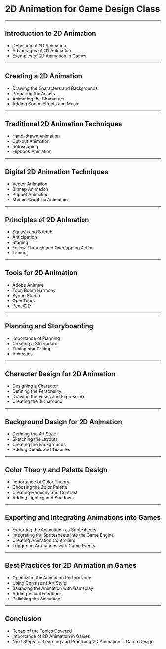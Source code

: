 # 2D Animation for Game Design Class

---

## Introduction to 2D Animation
- Definition of 2D Animation
- Advantages of 2D Animation
- Examples of 2D Animation in Games

---

## Creating a 2D Animation
- Drawing the Characters and Backgrounds
- Preparing the Assets
- Animating the Characters
- Adding Sound Effects and Music

---

## Traditional 2D Animation Techniques
- Hand-drawn Animation
- Cut-out Animation
- Rotoscoping
- Flipbook Animation

---

## Digital 2D Animation Techniques
- Vector Animation
- Bitmap Animation
- Puppet Animation
- Motion Graphics Animation

---

## Principles of 2D Animation
- Squash and Stretch
- Anticipation
- Staging
- Follow-Through and Overlapping Action
- Timing

---

## Tools for 2D Animation
- Adobe Animate
- Toon Boom Harmony
- Synfig Studio
- OpenToonz
- Pencil2D

---

## Planning and Storyboarding
- Importance of Planning
- Creating a Storyboard
- Timing and Pacing
- Animatics

---

## Character Design for 2D Animation
- Designing a Character
- Defining the Personality
- Drawing the Poses and Expressions
- Creating the Turnaround

---

## Background Design for 2D Animation
- Defining the Art Style
- Sketching the Layouts
- Creating the Backgrounds
- Adding Details and Textures

---

## Color Theory and Palette Design
- Importance of Color Theory
- Choosing the Color Palette
- Creating Harmony and Contrast
- Adding Lighting and Shadows

---

## Exporting and Integrating Animations into Games
- Exporting the Animations as Spritesheets
- Integrating the Spritesheets into the Game Engine
- Creating Animation Controllers
- Triggering Animations with Game Events

---

## Best Practices for 2D Animation in Games
- Optimizing the Animation Performance
- Using Consistent Art Style
- Balancing the Animation with Gameplay
- Adding Visual Feedback
- Polishing the Animation

---

## Conclusion
- Recap of the Topics Covered
- Importance of 2D Animation in Games
- Next Steps for Learning and Practicing 2D Animation in Game Design


